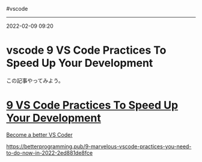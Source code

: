 #vscode

---
2022-02-09  09:20

# vscode   9 VS Code Practices To Speed Up Your Development

この記事やってみよう。


<div class="rich-link-card-container"><a class="rich-link-card" href="https://betterprogramming.pub/9-marvelous-vscode-practices-you-need-to-do-now-in-2022-2ed881de8fce" target="_blank">
	<div class="rich-link-image-container">
		<div class="rich-link-image" style="background-image: url('https://miro.medium.com/max/640/1*uMNSh5ff5cH_m6IHW1u5sw.jpeg')">
	</div>
	</div>
	<div class="rich-link-card-text">
		<h1 class="rich-link-card-title">9 VS Code Practices To Speed Up Your Development</h1>
		<p class="rich-link-card-description">
		Become a better VS Coder
		</p>
		<p class="rich-link-href">
		https://betterprogramming.pub/9-marvelous-vscode-practices-you-need-to-do-now-in-2022-2ed881de8fce
		</p>
	</div>
</a></div>

